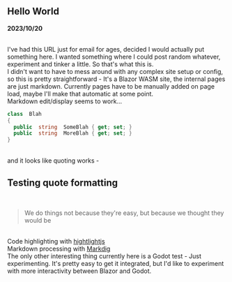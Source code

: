 ﻿## Hello World



**2023/10/20**

\
I've had this URL just for email for ages, decided I would actually put something here. I wanted something where I could post random whatever, experiment and tinker a little. So that's what this is. 
\
I didn't want to have to mess around with any complex site setup or config, so this is pretty straightforward - It's a Blazor WASM site, the internal pages are just markdown. Currently pages have to be manually added on page load, maybe I'll make that automatic at some point.
\
Markdown edit/display seems to work...

```C#
class  Blah
{
  public  string  SomeBlah { get; set; }
  public  string  MoreBlah { get; set; }
}
```
\
and it looks like quoting works -

## Testing quote formatting
&nbsp;
&nbsp;
> We do things not because they're easy, but because we thought they would be

\
Code highlighting with [hightlightjs](https://highlightjs.org/)
\
Markdown processing with [Markdig](https://github.com/xoofx/markdig)
\
The only other interesting thing currently here is a Godot test - Just experimenting. It's pretty easy to get it integrated, but I'd like to experiment with more interactivity between Blazor and Godot.
